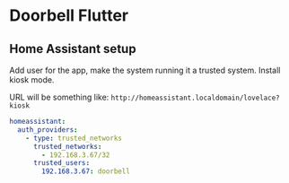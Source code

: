 # Doorbell Flutter

## Home Assistant setup

Add user for the app, make the system running it a trusted system. Install kiosk mode.

URL will be something like: `http://homeassistant.localdomain/lovelace?kiosk`

```yaml
homeassistant:
  auth_providers:
    - type: trusted_networks
      trusted_networks:
        - 192.168.3.67/32
      trusted_users:
        192.168.3.67: doorbell
```